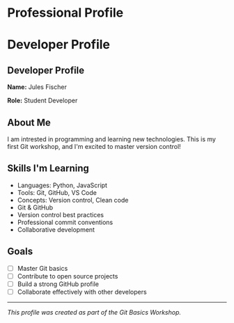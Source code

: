 
# Professional Profile

# Developer Profile


## Developer Profile

**Name:** Jules Fischer

**Role:** Student Developer

## About Me

I am intrested in programming and learning new technologies. This is my first Git workshop, and I'm excited to master version control!

## Skills I'm Learning

- Languages: Python, JavaScript
- Tools: Git, GitHub, VS Code
- Concepts: Version control, Clean code
- Git & GitHub
- Version control best practices
- Professional commit conventions
- Collaborative development

## Goals

- [ ] Master Git basics
- [ ] Contribute to open source projects
- [ ] Build a strong GitHub profile
- [ ] Collaborate effectively with other developers

---

*This profile was created as part of the Git Basics Workshop.*

